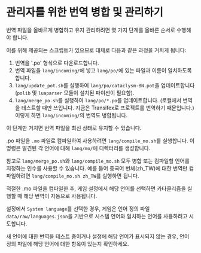 # 관리자를 위한 번역 병합 및 관리하기

번역 파일을 올바르게 병합하고 유지 관리하려면 몇 가지 단계를 올바른 순서로 수행해야 합니다.

이를 위해 제공되는 스크립트가 있으므로 대체로 다음과 같은 과정을 거치게 됩니다:

1. 번역을 '.po' 형식으로 다운로드합니다.
2. 번역 파일을 `lang/incoming/`에 넣고 `lang/po/`에 있는 파일과 이름이 일치하도록 합니다.
3. `lang/update_pot.sh`를 실행하여 `lang/po/cataclysm-BN.pot`을 업데이트합니다(`polib` 및
   `luaparser` 모듈이 설치된 파이썬이 필요함).
4. `lang/merge_po.sh`를 실행하여 `lang/po/*.po`를 업데이트합니다. (로컬에서 번역을 테스트할 때만
   쓰입니다. 지금은 Transifex로 프로젝트를 번역하기 때문입니다.) 이렇게 하면 `lang/incoming/`의
   번역도 병합됩니다.

이 단계만 거치면 번역 파일을 최신 상태로 유지할 수 있습니다.

.po 파일을 `.mo` 파일로 컴파일하여 사용하려면 `lang/compile_mo.sh`를 실행합니다. 이 명령은 발견된 각
언어에 대해 `lang/mo/`에 디렉터리를 생성합니다.

참고로 `lang/merge_po.sh`와 `lang/compile_mo.sh` 모두 병합 또는 컴파일할 언어를 지정하는 인수를
사용할 수 있습니다. 예를 들어 중국어 번체(zh_TW)에 대한 번역만 컴파일하려면
`lang/compile_mo.sh zh_TW`를 실행하면 됩니다.

적절한 .mo 파일을 컴파일한 후, 게임 설정에서 해당 언어를 선택하면 카타클리즘을 실행할 때 해당 번역이
자동으로 사용됩니다.

설정에서 `System language`를 선택한 경우, 게임은 언어 정의 파일 `data/raw/languages.json`을 기반으로
시스템 언어와 일치하는 언어를 사용하려고 시도합니다.

새 언어에 대한 번역을 테스트 중이거나 설정에 해당 언어가 표시되지 않는 경우, 언어 정의 파일에 해당
언어에 대한 항목이 있는지 확인하세요.
